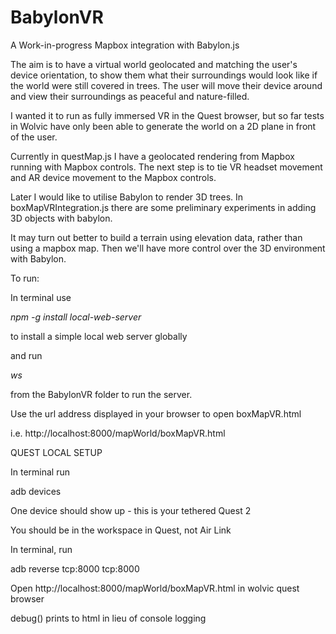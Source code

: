 # BabylonVR

A Work-in-progress Mapbox integration with Babylon.js

The aim is to have a virtual world geolocated and matching the user's device orientation, to show them what their surroundings would look like if the world were still covered in trees. The user will move their device around and view their surroundings as peaceful and nature-filled.

I wanted it to run as fully immersed VR in the Quest browser, but so far tests in Wolvic have only been able to generate the world on a 2D plane in front of the user.

Currently in questMap.js I have a geolocated rendering from Mapbox running with Mapbox controls. The next step is to tie VR headset movement and AR device movement to the Mapbox controls.

Later I would like to utilise Babylon to render 3D trees. In boxMapVRIntegration.js there are some preliminary experiments in adding 3D objects with babylon.

It may turn out better to build a terrain using elevation data, rather than using a mapbox map. Then we'll have more control over the 3D environment with Babylon.

To run:

In terminal use 

*npm -g install local-web-server*

to install a simple local web server globally

and run 

*ws*

from the BabylonVR folder to run the server. 

Use the url address displayed in your browser to open boxMapVR.html

i.e.
http://localhost:8000/mapWorld/boxMapVR.html


QUEST LOCAL SETUP


In terminal run 

adb devices 

One device should show up - this is your tethered Quest 2

You should be in the workspace in Quest, not Air Link

In terminal, run 

adb reverse tcp:8000 tcp:8000

Open http://localhost:8000/mapWorld/boxMapVR.html in wolvic quest browser

debug() prints to html in lieu of console logging